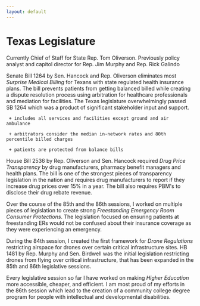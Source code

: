 ```yaml
---
layout: default
---
```



# Texas Legislature

Currently Chief of Staff for State Rep. Tom Oliverson. Previously policy analyst and capitol director for Rep. Jim Murphy and Rep. Rick Galindo



Senate Bill 1264 by Sen. Hancock and Rep. Oliverson eliminates most _Surprise Medical Billing_ for Texans with state regulated health insurance plans. The bill prevents patients from getting balanced billed while creating a dispute resolution process using arbitration for healthcare professionals and mediation for facilities. The Texas legislature overwhelmingly passed SB 1264 which was a product of significant stakeholder input and support.

     + includes all services and facilities except ground and air ambulance
     
     + arbitrators consider the median in-network rates and 80th percentile billed charges
     
     + patients are protected from balance bills
     
     
House Bill 2536 by Rep. Oliverson and Sen. Hancock required _Drug Price Transparency_ by drug manufacturers, pharmacy benefit managers and health plans. The bill is one of the strongest pieces of transparency legislation in the nation and requires drug manufacturers to report if they increase drug prices over 15% in a year. The bill also requires PBM's to disclose their drug rebate revenue. 



Over the course of the 85th and the 86th sessions, I worked on multiple pieces of legislation to create strong _Freestanding Emergency Room Consumer Protections_. The legislation focused on ensuring patients at freestanding ERs would not be confused about their insurance coverage as they were experiencing an emergency. 



During the 84th session, I created the first framework for _Drone Regulations_ restricting airspace for drones over certain critical infrastructure sites. HB 1481 by Rep. Murphy and Sen. Birdwell was the initial legislation restricting drones from flying over critical infrastructure, that has been expanded in the 85th and 86th legislative sessions. 



Every legislative session so far I have worked on making _Higher Education_ more accessible, cheaper, and efficient. I am most proud of my efforts in the 86th session which lead to the creation of a community college degree program for people with intellectual and developmental disabilities. 
